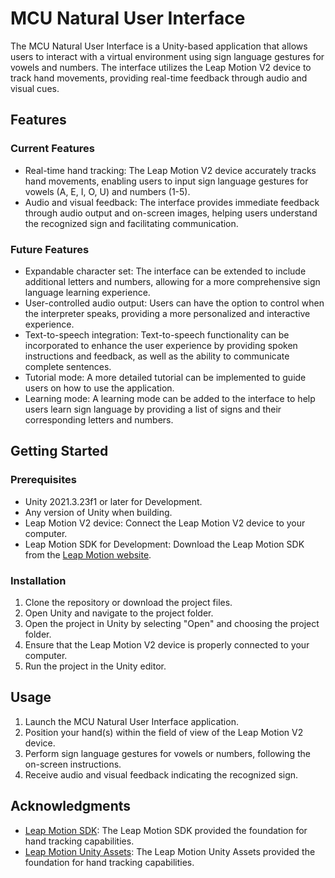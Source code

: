 # MCU Natural User Interface

The MCU Natural User Interface is a Unity-based application that allows users to interact with a virtual environment using sign language gestures for vowels and numbers. The interface utilizes the Leap Motion V2 device to track hand movements, providing real-time feedback through audio and visual cues.

## Features

### Current Features

- Real-time hand tracking: The Leap Motion V2 device accurately tracks hand movements, enabling users to input sign language gestures for vowels (A, E, I, O, U) and numbers (1-5).
- Audio and visual feedback: The interface provides immediate feedback through audio output and on-screen images, helping users understand the recognized sign and facilitating communication.

### Future Features

- Expandable character set: The interface can be extended to include additional letters and numbers, allowing for a more comprehensive sign language learning experience.
- User-controlled audio output: Users can have the option to control when the interpreter speaks, providing a more personalized and interactive experience.
- Text-to-speech integration: Text-to-speech functionality can be incorporated to enhance the user experience by providing spoken instructions and feedback, as well as the ability to communicate complete sentences.
- Tutorial mode: A more detailed tutorial can be implemented to guide users on how to use the application.
- Learning mode: A learning mode can be added to the interface to help users learn sign language by providing a list of signs and their corresponding letters and numbers.

## Getting Started

### Prerequisites

- Unity 2021.3.23f1 or later for Development.
- Any version of Unity when building.
- Leap Motion V2 device: Connect the Leap Motion V2 device to your computer.
- Leap Motion SDK for Development: Download the Leap Motion SDK from the [Leap Motion website](https://www.leapmotion.com/).

### Installation

1. Clone the repository or download the project files.
2. Open Unity and navigate to the project folder.
3. Open the project in Unity by selecting "Open" and choosing the project folder.
4. Ensure that the Leap Motion V2 device is properly connected to your computer.
5. Run the project in the Unity editor.

## Usage

1. Launch the MCU Natural User Interface application.
2. Position your hand(s) within the field of view of the Leap Motion V2 device.
3. Perform sign language gestures for vowels or numbers, following the on-screen instructions.
4. Receive audio and visual feedback indicating the recognized sign.

## Acknowledgments

- [Leap Motion SDK](https://www.leapmotion.com/): The Leap Motion SDK provided the foundation for hand tracking capabilities.
- [Leap Motion Unity Assets](https://developer.leapmotion.com/unity): The Leap Motion Unity Assets provided the foundation for hand tracking capabilities.
